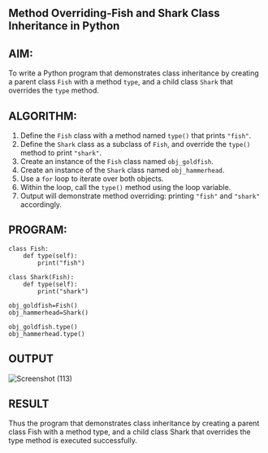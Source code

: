## Method Overriding-Fish and Shark Class Inheritance in Python

## AIM:
To write a Python program that demonstrates class inheritance by creating a parent class `Fish` with a method `type`, and a child class `Shark` that overrides the `type` method.

## ALGORITHM:

1. Define the `Fish` class with a method named `type()` that prints `"fish"`.
2. Define the `Shark` class as a subclass of `Fish`, and override the `type()` method to print `"shark"`.
3. Create an instance of the `Fish` class named `obj_goldfish`.
4. Create an instance of the `Shark` class named `obj_hammerhead`.
5. Use a `for` loop to iterate over both objects.
6. Within the loop, call the `type()` method using the loop variable.
7. Output will demonstrate method overriding: printing `"fish"` and `"shark"` accordingly.

## PROGRAM:
```
class Fish:
    def type(self):
        print("fish")

class Shark(Fish):
	def type(self):
	    print("shark")

obj_goldfish=Fish()
obj_hammerhead=Shark()

obj_goldfish.type()
obj_hammerhead.type()
```
## OUTPUT
![Screenshot (113)](https://github.com/user-attachments/assets/5f8ffde3-4ca4-4c5b-b8d6-f8ad14cf09a3)

## RESULT
Thus the program that demonstrates class inheritance by creating a parent class Fish with a method type, and a child class Shark that overrides the type method is executed successfully.

